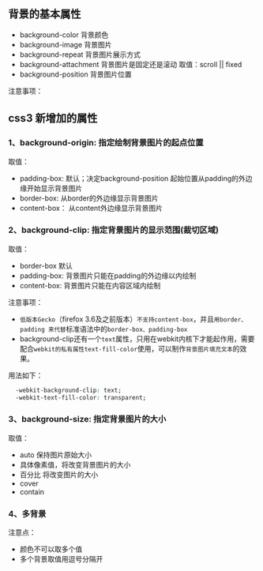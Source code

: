 ## 背景的基本属性

+ background-color  背景颜色
+ background-image  背景图片
+ background-repeat 背景图片展示方式
+ background-attachment 背景图片是固定还是滚动 取值：scroll || fixed
+ background-position   背景图片位置

注意事项：


## css3 新增加的属性

###  1、background-origin: 指定绘制背景图片的起点位置

取值：
+ padding-box: 默认；决定background-position 起始位置从padding的外边缘开始显示背景图片
+ border-box: 从border的外边缘显示背景图片
+ content-box： 从content外边缘显示背景图片




### 2、background-clip: 指定背景图片的显示范围(裁切区域)

取值：
+ border-box 默认 
+ padding-box: 背景图片只能在padding的外边缘以内绘制
+ content-box: 背景图片只能在内容区域内绘制


注意事项：
+ ``低版本Gecko``（firefox 3.6及之前版本）``不支持content-box``，并且``用border、padding 来代替``标准语法中的``border-box、padding-box``
+ background-clip还有一个``text``属性，只用在webkit内核下才能起作用，需要配合``webkit的私有属性text-fill-color``使用，可以制作``背景图片填充文本``的效果。

用法如下：

```css
  -webkit-background-clip: text;
  -webkit-text-fill-color: transparent;

```




### 3、background-size: 指定背景图片的大小

取值：
+ auto 保持图片原始大小
+ 具体像素值，将改变背景图片的大小
+ 百分比 将改变图片的大小
+ cover
+ contain 

### 4、多背景

注意点：

+ 颜色不可以取多个值
+ 多个背景取值用逗号分隔开
